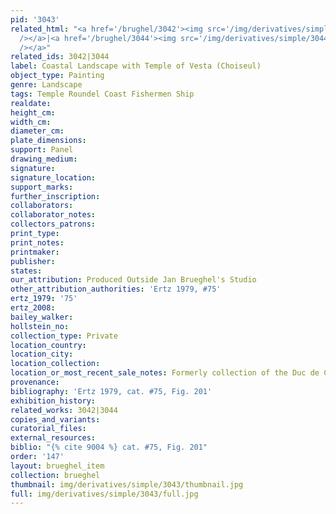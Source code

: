 ```yaml
---
pid: '3043'
related_html: "<a href='/brughel/3042'><img src='/img/derivatives/simple/3042/thumbnail.jpg'
  /></a>|<a href='/brughel/3044'><img src='/img/derivatives/simple/3044/thumbnail.jpg'
  /></a>"
related_ids: 3042|3044
label: Coastal Landscape with Temple of Vesta (Choiseul)
object_type: Painting
genre: Landscape
tags: Temple Roundel Coast Fishermen Ship
realdate: 
height_cm: 
width_cm: 
diameter_cm: 
plate_dimensions: 
support: Panel
drawing_medium: 
signature: 
signature_location: 
support_marks: 
further_inscription: 
collaborators: 
collaborator_notes: 
collectors_patrons: 
print_type: 
print_notes: 
printmaker: 
publisher: 
states: 
our_attribution: Produced Outside Jan Brueghel's Studio
other_attribution_authorities: 'Ertz 1979, #75'
ertz_1979: '75'
ertz_2008: 
bailey_walker: 
hollstein_no: 
collection_type: Private
location_country: 
location_city: 
location_collection: 
location_or_most_recent_sale_notes: Formerly collection of the Duc de Choiseul
provenance: 
bibliography: 'Ertz 1979, cat. #75, Fig. 201'
exhibition_history: 
related_works: 3042|3044
copies_and_variants: 
curatorial_files: 
external_resources: 
biblio: "{% cite 9004 %} cat. #75, Fig. 201"
order: '147'
layout: brueghel_item
collection: brueghel
thumbnail: img/derivatives/simple/3043/thumbnail.jpg
full: img/derivatives/simple/3043/full.jpg
---
```

